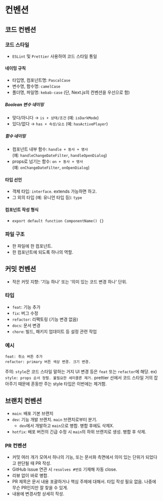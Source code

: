 # 컨벤션

## 코드 컨벤션

### 코드 스타일

- `ESLint` 및 `Prettier` 사용하여 코드 스타일 통일

#### 네이밍 규칙

- 타입명, 컴포넌트명: `PascalCase`
- 변수명, 함수명: `camelCase`
- 폴더명, 파일명: `kebab-case` (단, Next.js의 컨벤션을 우선으로 함)

##### Boolean 변수 네이밍

- 맞다/아니다 → `is + 상태/조건` (예: `isDarkMode`)
- 있다/없다 → `has + 속성/요소` (예: `hasActivePlayer`)

##### 함수 네이밍

- 컴포넌트 내부 함수: `handle + 동사 + 명사`  
  (예: `handleChangeDateFilter`, `handleOpenDialog`)
- props로 넘기는 함수: `on + 동사 + 명사`  
  (예: `onChangeDateFilter`, `onOpenDialog`)

#### 타입 선언

- 객체 타입: `interface`. extends 가능하면 하고.
- 그 외의 타입 (예: 유니언 타입 등): `type`

#### 컴포넌트 작성 형식

- `export default function ComponentName() {}`

### 파일 구조

- 한 파일에 한 컴포넌트.
- 한 컴포넌트에 되도록 하나의 역할.

## 커밋 컨벤션

- 작은 커밋 지향: '기능 하나' 또는 '의미 있는 코드 변경 하나' 단위.

### 타입

- `feat`: 기능 추가
- `fix`: 버그 수정
- `refactor`: 리팩토링 (기능 변경 없음)
- `docs`: 문서 변경
- `chore`: 빌드, 패키지 업데이트 등 설정 관련 작업

### 예시

```
feat: 취소 버튼 추가
refactor: primary 버튼 색상 변경. 크기 변경.
```

주의: `style`은 코드 스타일 말하는 거지 UI 변경 등은 `feat` 또는 `refactor`에 해당.
ex) `style: props 순서 정렬. 불필요한 세미콜론 제거.`
prettier 선에서 코드 스타일 거의 잡아주기 때문에 혼동만 주는 style 타입은 이번에는 제거함.

## 브랜치 컨벤션

- `main`: 배포 기본 브랜치
- `dev`: 기능 개발 브랜치. `main` 브랜치로부터 분기.
  - `dev`에서 개발하고 `main`으로 병합. 병합 후에도 삭제X.
- `hotfix`: 배포 버전의 긴급 수정 시 `main`의 하위 브랜치로 생성. 병합 후 삭제.

### PR 컨벤션

- 커밋 여러 개가 모여서 하나의 기능, 또는 문서화 측면에서 의미 있는 단위가 되었다고 판단될 때 PR 작성.
- GitHub Issue 연관 시 `resolves #번호` 기재해 자동 close.
- 리뷰 없이 바로 병합.
- PR 제목은 문서 내용 포괄하거나 핵심 주제에 대해서. 타입 작성 필요 없음. 나중에 무슨 PR인지만 잘 찾을 수 있게.
- 내용에 변경사항 상세히 작성.
